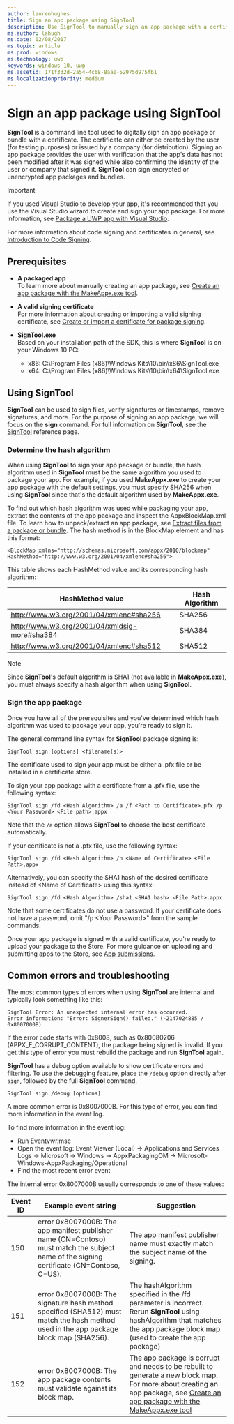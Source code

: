 ```yaml
---
author: laurenhughes
title: Sign an app package using SignTool
description: Use SignTool to manually sign an app package with a certificate.
ms.author: lahugh
ms.date: 02/08/2017
ms.topic: article
ms.prod: windows
ms.technology: uwp
keywords: windows 10, uwp
ms.assetid: 171f332d-2a54-4c68-8aa0-52975d975fb1
ms.localizationpriority: medium
---
```


# Sign an app package using SignTool


**SignTool** is a command line tool used to digitally sign an app package or bundle with a certificate. The certificate can either be created by the user (for testing purposes) or issued by a company (for distribution). Signing an app package provides the user with verification that the app's data has not been modified after it was signed while also confirming the identity of the user or company that signed it. **SignTool** can sign encrypted or unencrypted app packages and bundles.

> [!IMPORTANT] 
> If you used Visual Studio to develop your app, it's recommended that you use the Visual Studio wizard to create and sign your app package. For more information, see [Package a UWP app with Visual Studio](https://msdn.microsoft.com/windows/uwp/packaging/packaging-uwp-apps).

For more information about code signing and certificates in general, see [Introduction to Code Signing](https://msdn.microsoft.com/library/windows/desktop/aa380259.aspx#introduction_to_code_signing).

## Prerequisites
- **A packaged app**  
    To learn more about manually creating an app package, see [Create an app package with the MakeAppx.exe tool](https://msdn.microsoft.com/windows/uwp/packaging/create-app-package-with-makeappx-tool). 

- **A valid signing certificate**  
    For more information about creating or importing a valid signing certificate, see [Create or import a certificate for package signing](https://msdn.microsoft.com/windows/uwp/packaging/create-certificate-package-signing).

- **SignTool.exe**  
    Based on your installation path of the SDK, this is where **SignTool** is on your Windows 10 PC:
    - x86: C:\Program Files (x86)\Windows Kits\10\bin\x86\SignTool.exe
    - x64: C:\Program Files (x86)\Windows Kits\10\bin\x64\SignTool.exe

## Using SignTool

**SignTool** can be used to sign files, verify signatures or timestamps, remove signatures, and more. For the purpose of signing an app package, we will focus on the **sign** command. For full information on **SignTool**, see the [SignTool](https://msdn.microsoft.com/library/windows/desktop/aa387764.aspx) reference page. 

### Determine the hash algorithm
When using **SignTool** to sign your app package or bundle, the hash algorithm used in **SignTool** must be the same algorithm you used to package your app. For example, if you used **MakeAppx.exe** to create your app package with the default settings, you must specify SHA256 when using **SignTool** since that's the default algorithm used by **MakeAppx.exe**.

To find out which hash algorithm was used while packaging your app, extract the contents of the app package and inspect the AppxBlockMap.xml file. To learn how to unpack/extract an app package, see [Extract files from a package or bundle](https://msdn.microsoft.com/windows/uwp/packaging/create-app-package-with-makeappx-tool#extract-files-from-a-package-or-bundle). The hash method is in the BlockMap element and has this format:
```
<BlockMap xmlns="http://schemas.microsoft.com/appx/2010/blockmap" 
HashMethod="http://www.w3.org/2001/04/xmlenc#sha256">
```

This table shows each HashMethod value and its corresponding hash algorithm:


| HashMethod value                              | Hash Algorithm |
|-----------------------------------------------|----------------|
| http://www.w3.org/2001/04/xmlenc#sha256       | SHA256         |
| http://www.w3.org/2001/04/xmldsig-more#sha384 | SHA384         |
| http://www.w3.org/2001/04/xmlenc#sha512       | SHA512         |

> [!NOTE]
> Since **SignTool**'s default algorithm is SHA1 (not available in **MakeAppx.exe**), you must always specify a hash algorithm when using **SignTool**.

### Sign the app package

Once you have all of the prerequisites and you've determined which hash algorithm was used to package your app, you're ready to sign it. 

The general command line syntax for **SignTool** package signing is:
```
SignTool sign [options] <filename(s)>
```

The certificate used to sign your app must be either a .pfx file or be installed in a certificate store.

To sign your app package with a certificate from a .pfx file, use the following syntax:
```
SignTool sign /fd <Hash Algorithm> /a /f <Path to Certificate>.pfx /p <Your Password> <File path>.appx
```
Note that the `/a` option allows **SignTool** to choose the best certificate automatically.

If your certificate is not a .pfx file, use the following syntax:
```
SignTool sign /fd <Hash Algorithm> /n <Name of Certificate> <File Path>.appx
```

Alternatively, you can specify the SHA1 hash of the desired certificate instead of &lt;Name of Certificate&gt; using this syntax:
```
SignTool sign /fd <Hash Algorithm> /sha1 <SHA1 hash> <File Path>.appx
```

Note that some certificates do not use a password. If your certificate does not have a password, omit "/p &lt;Your Password&gt;" from the sample commands.

Once your app package is signed with a valid certificate, you're ready to upload your package to the Store. For more guidance on uploading and submitting apps to the Store, see [App submissions](https://msdn.microsoft.com/windows/uwp/publish/app-submissions).

## Common errors and troubleshooting
The most common types of errors when using **SignTool** are internal and typically look something like this:

```
SignTool Error: An unexpected internal error has occurred.
Error information: "Error: SignerSign() failed." (-2147024885 / 0x8007000B) 
```

If the error code starts with 0x8008, such as 0x80080206 (APPX_E_CORRUPT_CONTENT), the package being signed is invalid. If you get this type of error you must rebuild the package and run **SignTool** again.

**SignTool** has a debug option available to show certificate errors and filtering. To use the debugging feature, place the `/debug` option directly after `sign`, followed by the full **SignTool** command.
```
SignTool sign /debug [options]
``` 

A more common error is 0x8007000B. For this type of error, you can find more information in the event log.
 
To find more information in the event log:
- Run Eventvwr.msc
- Open the event log: Event Viewer (Local) -> Applications and Services Logs -> Microsoft -> Windows -> AppxPackagingOM -> Microsoft-Windows-AppxPackaging/Operational
- Find the most recent error event

The internal error 0x8007000B usually corresponds to one of these values:

| **Event ID** | **Example event string** | **Suggestion** |
|--------------|--------------------------|----------------|
| 150          | error 0x8007000B: The app manifest publisher name (CN=Contoso) must match the subject name of the signing certificate (CN=Contoso, C=US). | The app manifest publisher name must exactly match the subject name of the signing.               |
| 151          | error 0x8007000B: The signature hash method specified (SHA512) must match the hash method used in the app package block map (SHA256).     | The hashAlgorithm specified in the /fd parameter is incorrect. Rerun **SignTool** using hashAlgorithm that matches the app package block map (used to create the app package)  |
| 152          | error 0x8007000B: The app package contents must validate against its block map.                                                           | The app package is corrupt and needs to be rebuilt to generate a new block map. For more about creating an app package, see [Create an app package with the MakeAppx.exe tool](https://msdn.microsoft.com/windows/uwp/packaging/create-app-package-with-makeappx-tool) |